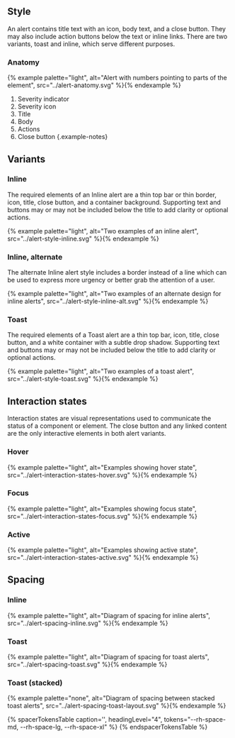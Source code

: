 
## Style

An alert contains title text with an icon, body text, and a close button. They may also include action buttons below the text or inline links. There are two variants, toast and inline, which serve different purposes.

### Anatomy

{% example palette="light",
           alt="Alert with numbers pointing to parts of the element",
           src="../alert-anatomy.svg" %}{% endexample %}

1. Severity indicator
2. Severity icon
3. Title
4. Body
5. Actions
6. Close button
{.example-notes}

## Variants

### Inline

The required elements of an Inline alert are a thin top bar or thin border, icon, title, close button, and a container background. Supporting text and buttons may or may not be included below the title to add clarity or optional actions.

{% example palette="light",
           alt="Two examples of an inline alert",
           src="../alert-style-inline.svg" %}{% endexample %}

### Inline, alternate

The alternate Inline alert style includes a border instead of a line which can be used to express more urgency or better grab the attention of a user.

{% example palette="light",
           alt="Two examples of an alternate design for inline alerts",
           src="../alert-style-inline-alt.svg" %}{% endexample %}

### Toast

The required elements of a Toast alert are a thin top bar, icon, title, close button, and a white container with a subtle drop shadow. Supporting text and buttons may or may not be included below the title to add clarity or optional actions.

{% example palette="light",
           alt="Two examples of a toast alert",
           src="../alert-style-toast.svg" %}{% endexample %}


## Interaction states

Interaction states are visual representations used to communicate the status of a component or element. The close button and any linked content are the only interactive elements in both alert variants.

### Hover

{% example palette="light",
           alt="Examples showing hover state",
           src="../alert-interaction-states-hover.svg" %}{% endexample %}

### Focus

{% example palette="light",
           alt="Examples showing focus state",
           src="../alert-interaction-states-focus.svg" %}{% endexample %}

### Active

{% example palette="light",
           alt="Examples showing active state",
           src="../alert-interaction-states-active.svg" %}{% endexample %}


## Spacing

### Inline

{% example palette="light",
           alt="Diagram of spacing for inline alerts",
           src="../alert-spacing-inline.svg" %}{% endexample %}

### Toast

{% example palette="light",
           alt="Diagram of spacing for toast alerts",
           src="../alert-spacing-toast.svg" %}{% endexample %}

### Toast (stacked)

{% example palette="none",
           alt="Diagram of spacing between stacked toast alerts",
           src="../alert-spacing-toast-layout.svg" %}{% endexample %}

{% spacerTokensTable 
    caption='',
    headingLevel="4",
    tokens="--rh-space-md, --rh-space-lg, --rh-space-xl" %}
{% endspacerTokensTable %}

